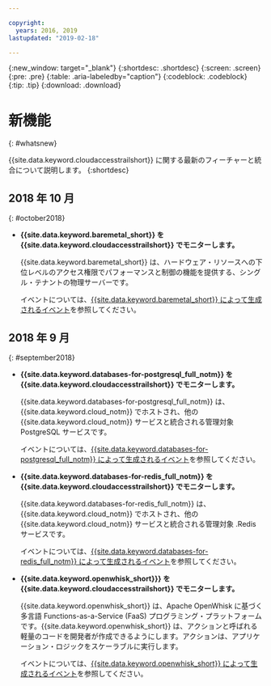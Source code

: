 ```yaml
---

copyright:
  years: 2016, 2019
lastupdated: "2019-02-18"

---
```


{:new_window: target="_blank"}
{:shortdesc: .shortdesc}
{:screen: .screen}
{:pre: .pre}
{:table: .aria-labeledby="caption"}
{:codeblock: .codeblock}
{:tip: .tip}
{:download: .download}



# 新機能
{: #whatsnew}

{{site.data.keyword.cloudaccesstrailshort}} に関する最新のフィーチャーと統合について説明します。
{:shortdesc}

## 2018 年 10 月
{: #october2018}

* **{{site.data.keyword.baremetal_short}} を {{site.data.keyword.cloudaccesstrailshort}} でモニターします。**

    {{site.data.keyword.baremetal_short}} は、ハードウェア・リソースへの下位レベルのアクセス権限でパフォーマンスと制御の機能を提供する、シングル・テナントの物理サーバーです。 
    
    イベントについては、[{{site.data.keyword.baremetal_short}} によって生成されるイベント](/docs/bare-metal/bm-activity-tracker-events.html#at_events)を参照してください。


## 2018 年 9 月
{: #september2018}

* **{{site.data.keyword.databases-for-postgresql_full_notm}} を {{site.data.keyword.cloudaccesstrailshort}} でモニターします。**

    {{site.data.keyword.databases-for-postgresql_full_notm}} は、{{site.data.keyword.cloud_notm}} でホストされ、他の {{site.data.keyword.cloud_notm}} サービスと統合される管理対象 PostgreSQL サービスです。

    イベントについては、[{{site.data.keyword.databases-for-postgresql_full_notm}} によって生成されるイベント](/docs/services/databases-for-postgresql?topic=databases-for-postgresql-activity-tracker#activity-tracker)を参照してください。  


* **{{site.data.keyword.databases-for-redis_full_notm}} を {{site.data.keyword.cloudaccesstrailshort}} でモニターします。**

    {{site.data.keyword.databases-for-redis_full_notm}} は、{{site.data.keyword.cloud_notm}} でホストされ、他の {{site.data.keyword.cloud_notm}} サービスと統合される管理対象 .Redis サービスです。

    イベントについては、[{{site.data.keyword.databases-for-redis_full_notm}} によって生成されるイベント](/docs/services/databases-for-redis/reference-activity-tracker.html#activity-tracker-integration)を参照してください。


* **{{site.data.keyword.openwhisk_short}}} を {{site.data.keyword.cloudaccesstrailshort}} でモニターします。**

    {{site.data.keyword.openwhisk_short}} は、Apache OpenWhisk に基づく多言語 Functions-as-a-Service (FaaS) プログラミング・プラットフォームです。{{site.data.keyword.openwhisk_short}} は、アクションと呼ばれる軽量のコードを開発者が作成できるようにします。アクションは、アプリケーション・ロジックをスケーラブルに実行します。
    
    イベントについては、[{{site.data.keyword.openwhisk_short}} によって生成されるイベント](/docs/openwhisk/at-events.html#activity_tracker)を参照してください。


